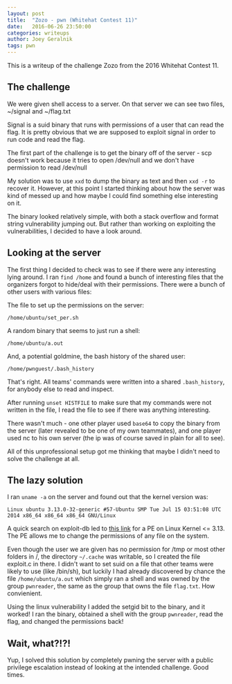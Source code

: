 ```yaml
---
layout: post
title:  "Zozo - pwn (Whitehat Contest 11)"
date:   2016-06-26 23:50:00
categories: writeups
author: Joey Geralnik
tags: pwn
---
```


This is a writeup of the challenge Zozo from the 2016 Whitehat Contest 11.

## The challenge
We were given shell access to a server. On that server we can see two files, ~/signal and ~/flag.txt

Signal is a suid binary that runs with permissions of a user that can read the flag. It is pretty obvious that we are supposed to exploit signal in order to run code and read the flag.

The first part of the challenge is to get the binary off of the server - scp doesn't work because it tries to open /dev/null and we don't have permission to read /dev/null

My solution was to use `xxd` to dump the binary as text and then `xxd -r` to recover it. However, at this point I started thinking about how the server was kind of messed up and how maybe I could find something else interesting on it.

The binary looked relatively simple, with both a stack overflow and format string vulnerability jumping out. But rather than working on exploiting the vulnerabilities, I decided to have a look around.

## Looking at the server

The first thing I decided to check was to see if there were any interesting lying around. I ran `find /home` and found a bunch of interesting files that the organizers forgot to hide/deal with their permissions. There were a bunch of other users with various files:

The file to set up the permissions on the server:

    /home/ubuntu/set_per.sh

A random binary that seems to just run a shell:

    /home/ubuntu/a.out

And, a potential goldmine, the bash history of the shared user:

    /home/pwnguest/.bash_history

That's right. All teams' commands were written into a shared `.bash_history`, for anybody else to read and inspect.

After running `unset HISTFILE` to make sure that my commands were not written in the file, I read the file to see if there was anything interesting.

There wasn't much - one other player used `base64` to copy the binary from the server (later revealed to be one of my own teammates), and one player used nc to his own server (the ip was of course saved in plain for all to see).

All of this unprofessional setup got me thinking that maybe I didn't need to solve the challenge at all.

## The lazy solution

I ran `uname -a` on the server and found out that the kernel version was:

    Linux ubuntu 3.13.0-32-generic #57-Ubuntu SMP Tue Jul 15 03:51:08 UTC 2014 x86_64 x86_64 x86_64 GNU/Linux

A quick search on exploit-db led to [this link](//www.exploit-db.com/exploits/33824/) for a PE on Linux Kernel <= 3.13. The PE allows me to change the permissions of any file on the system.

Even though the user we are given has no permission for /tmp or most other folders in /, the directory `~/.cache` was writable, so I created the file exploit.c in there. I didn't want to set suid on a file that other teams were likely to use (like /bin/sh), but luckily I had already discovered by chance the file `/home/ubuntu/a.out` which simply ran a shell and was owned by the group `pwnreader`, the same as the group that owns the file `flag.txt`. How convienient.

Using the linux vulnerability I added the setgid bit to the binary, and it worked! I ran the binary, obtained a shell with the group `pwnreader`, read the flag, and changed the permissions back!

## Wait, what?!?!

Yup, I solved this solution by completely pwning the server with a public privilege escalation instead of looking at the intended challenge. Good times.

